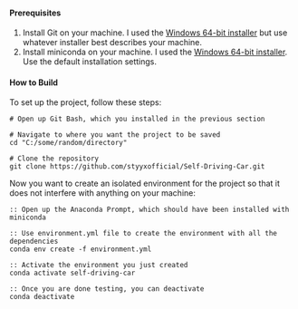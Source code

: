#### Prerequisites
1. Install Git on your machine. I used the [Windows 64-bit installer](https://github.com/git-for-windows/git/releases/download/v2.46.0.windows.1/Git-2.46.0-64-bit.exe) but use whatever installer best describes your machine.
2. Install miniconda on your machine. I used the [Windows 64-bit installer](https://repo.anaconda.com/miniconda/Miniconda3-latest-Windows-x86_64.exe). Use the default installation settings.


#### How to Build
To set up the project, follow these steps:
```shell
# Open up Git Bash, which you installed in the previous section

# Navigate to where you want the project to be saved
cd "C:/some/random/directory"

# Clone the repository
git clone https://github.com/styyxofficial/Self-Driving-Car.git
```

Now you want to create an isolated environment for the project so that it does not interfere with anything on your machine:
```make
:: Open up the Anaconda Prompt, which should have been installed with miniconda

:: Use environment.yml file to create the environment with all the dependencies
conda env create -f environment.yml

:: Activate the environment you just created
conda activate self-driving-car

:: Once you are done testing, you can deactivate
conda deactivate
```